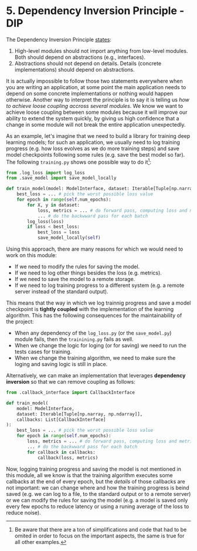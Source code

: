 # 5. Dependency Inversion Principle - DIP

The Dependency Inversion Principle [states](https://en.wikipedia.org/wiki/Dependency_inversion_principle#cite_note-Martin2003-1):

1. High-level modules should not import anything from low-level modules. Both should depend on abstractions (e.g., interfaces).
2. Abstractions should not depend on details. Details (concrete implementations) should depend on abstractions.

It is actually impossible to follow those two statements everywhere when you are writing an application, at some point the main application needs to depend on some concrete implementations or nothing would happen otherwise. Another way to interpret the principle is to say it is telling us _how to achieve loose coupling accross several modules_. We know we want to achieve loose coupling between some modules because it will improve our ability to extend the system quickly, by giving us high confidence that a change in some module will not break the entire application unexpectedly. 

As an example, let's imagine that we need to build a library for training deep learning models; for such an application, we usually need to log training progress (e.g. how loss evolves as we do more training steps) and save model checkpoints following some rules (e.g. save the best model so far). The following `training.py` shows one possible way to do it[^1]:

```python
from .log_loss import log_loss
from .save_model import save_model_locally

def train_model(model: ModelInterface, dataset: Iterable[Tuple[np.narray, np.ndarray]]):
    best_loss = ... # pick the worst possible loss value
    for epoch in range(self.num_epochs):
        for X, y in dataset:
            loss, metrics = ... # do forward pass, computing loss and metrics
            ... # do the backwward pass for each batch
        log_loss(loss)
        if loss < best_loss:
            best_loss = loss
            save_model_locally(self)
```
Using this approach, there are many reasons for which we would need to work on this module:
* If we need to modify the rules for saving the model.
* If we need to log other things besides the loss (e.g. metrics).
* If we need to save the model to a remote storage.
* If we need to log training progress to a different system (e.g. a remote server instead of the standard output).

This means that the way in which we log trainnig progress and save a model checkpoint is **tightly coupled** with the implementation of the learning algorithm. This has the following consequences for the maintainability of the project:
* When any dependency of the `log_loss.py` (or the `save_model.py`) module fails, then the `trainining.py` fails as well.
* When we change the logic for loging (or for saving) we need to run the tests cases for training.
* When we change the training algorithm, we need to make sure the loging and saving logic is still in place.

Alternatively, we can make an implementation that leverages **dependency inversion** so that we can remove coupling as follows:

```python
from .callback_interface import CallbackInterface

def train_model(
    model: ModelInterface,
    dataset: Iterable[Tuple[np.narray, np.ndarray]],
    callbacks: List[CallbackInterface]
):
    best_loss = ... # pick the worst possible loss value
    for epoch in range(self.num_epochs):
        loss, metrics = ... # do forward pass, computing loss and metrics
        ... # do the backwward pass for each batch
        for callback in callbacks:
            callback(loss, metrics)
```
Now, logging training progress and saving the model is not mentioned in this module, all we know is that the training algorithm executes some callbacks at the end of every epoch, but the _details_ of those callbacks are not important: we can change where and how the training progress is beind saved (e.g. we can log to a file, to the standard output or to a remote server) or we can modify the rules for saving the model (e.g. a model is saved only every few epochs to reduce latency or using a runing average of the loss to reduce noise).

[^1]: Be aware that there are a ton of simplifications and code that had to be omited in order to focus on the important aspects, the same is true for all other examples.
